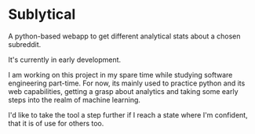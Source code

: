# Sublytical

A python-based webapp to get different analytical stats about a chosen subreddit. 

It's currently in early development.

I am working on this project in my spare time while studying software engineering part-time. 
For now, its mainly used to practice python and its web capabilities, getting a grasp about analytics and taking some early steps into the realm of machine learning.

I'd like to take the tool a step further if I reach a state where I'm confident, that it is of use for others too.
